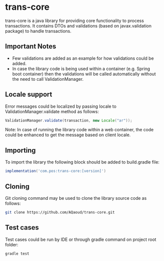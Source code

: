 # trans-core

trans-core is a java library for providing core functionality to process transactions. It
contains DTOs and validations (based on javax.validation package) to handle transactions. 

## Important Notes

- Few validations are added as an example for how validations could be added.
- In case the library code is being used within a container (e.g. Spring boot container) then 
the validations will be called automatically without the need to call ValidationManager. 

## Locale support

Error messages could be localized by passing locale to ValidationManager.validate method as follows:
```java
ValidationManager.validate(transaction, new Locale("ar"));
```
Note: In case of running the library code within a web container,
the code could be enhanced to get the message based on client locale.

## Importing

To import the library the following block should be added to build.gradle file:

```gradle
implementation('com.pos:trans-core:[version]')
```

## Cloning

Git cloning command may be used to clone the library source code as follows:

```bash
git clone https://github.com/AQaoud/trans-core.git
```

## Test cases

Test cases could be run by IDE or through gradle command on project root folder:
```bash
gradle test
```
